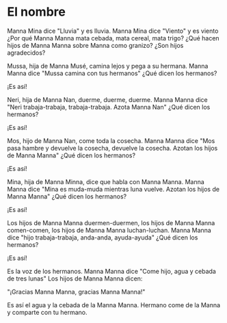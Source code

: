 # El nombre

Manna Mina dice "Lluvia" y es lluvia. Manna Mina dice "Viento" y es viento ¿Por qué Manna Manna mata cebada, mata cereal, mata trigo? ¿Qué hacen hijos de Manna Manna sobre Manna como granizo? ¿Son hijos agradecidos?

Mussa, hija de Manna Musé, camina lejos y pega a su hermana. Manna Manna dice "Mussa camina con tus hermanos" ¿Qué dicen los hermanos?

¡Es así! 

Neri, hija de Manna Nan, duerme, duerme, duerme. Manna Manna dice "Neri trabaja-trabaja, trabaja-trabaja. Azota Manna Nan" ¿Qué dicen los hermanos?

¡Es así!

Mos, hijo de Manna Nan, come toda la cosecha. Manna Manna dice "Mos pasa hambre y devuelve la cosecha, devuelve la cosecha. Azotan los hijos de Manna Manna" ¿Qué dicen los hermanos?

¡Es así!

Mina, hija de Manna Minna, dice que habla con Manna Manna. Manna Manna dice "Mina es muda-muda mientras luna vuelve. Azotan los hijos de Manna Manna" ¿Qué dicen los hermanos?

¡Es así! 

Los hijos de Manna Manna duermen-duermen, los hijos de Manna Manna comen-comen, los hijos de Manna Manna luchan-luchan. Manna Manna dice "hijo trabaja-trabaja, anda-anda,  ayuda-ayuda" ¿Qué dicen los hermanos?

¡Es así! 

Es la voz de los hermanos. Manna Manna dice "Come hijo, agua y cebada de tres lunas" Los hijos de Manna Manna dicen:

"¡Gracias Manna Manna,  gracias Manna Manna!"

Es así el agua y la cebada de la Manna Manna. Hermano come de la Manna y comparte con tu hermano.



